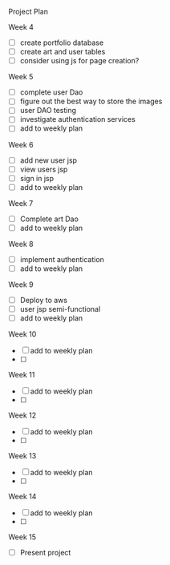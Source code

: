 Project Plan

Week 4
- [ ] create portfolio database
- [ ] create art and user tables
- [ ] consider using js for page creation?

Week 5
- [ ] complete user Dao
- [ ] figure out the best way to store the images
- [ ] user DAO testing
- [ ] investigate authentication services
- [ ] add to weekly plan

Week 6
- [ ] add new user jsp
- [ ] view users jsp
- [ ] sign in jsp
- [ ] add to weekly plan

Week 7
- [ ] Complete art Dao
- [ ] add to weekly plan

Week 8
- [ ] implement authentication
- [ ] add to weekly plan

Week 9
- [ ] Deploy to aws
- [ ] user jsp semi-functional
- [ ] add to weekly plan

Week 10
- [ ] add to weekly plan
- [ ] 

Week 11
- [ ] add to weekly plan
- [ ]

Week 12
- [ ] add to weekly plan
- [ ]

Week 13
- [ ] add to weekly plan
- [ ]

Week 14
- [ ] add to weekly plan
- [ ]

Week 15
- [ ] Present project
